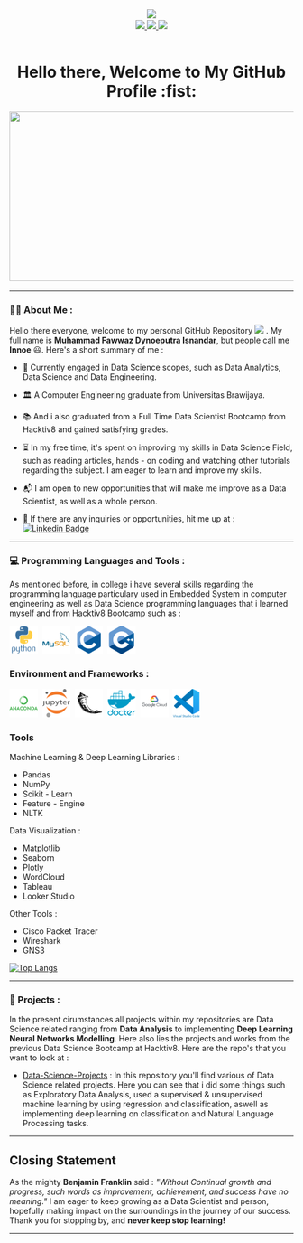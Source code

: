 <div id="header" align="center">
  <img src="https://media.giphy.com/media/vWst8QUOKAot6MHEZe/giphy.gif" width="200"/>
 
  <div id="badges">
    <a href="https://www.linkedin.com/in/innoefawwaz/" target="_blank" rel="noopener noreferrer">
      <img src="https://img.shields.io/badge/LinkedIn-blue?logo=linkedin&logoColor=white&style=for-the-badge"/>
    </a>
    <a href="mailto:innoe.fawwaz@gmail.com" target="_blank" rel="noopener noreferrer">
      <img src="https://img.shields.io/badge/Gmail-D14836?style=for-the-badge&logo=gmail&logoColor=white"/>
    </a>
    <a href="https://www.facebook.com/innoefawwaz/" target="_blank" rel="noopener noreferrer">
      <img src="https://img.shields.io/badge/Facebook-1877F2?style=for-the-badge&logo=facebook&logoColor=white"/>
    </a>
  </div>
  <img src="https://komarev.com/ghpvc/?username=innoefawwaz&style=flat&color=brightgreen" alt=""/>
  <h1>
    Hello there, Welcome to My GitHub Profile :fist:
  </h1>
</div>

<div align="center">
  <img src="https://media.giphy.com/media/ZVik7pBtu9dNS/giphy.gif" width="600" height="300"/>
</div>

---

### :man_technologist: About Me :
Hello there everyone, welcome to my personal GitHub Repository  <img src="https://media.giphy.com/media/1bRmbAbXAQbCiTntJO/giphy.gif" width="30"> . My full name is **Muhammad Fawwaz Dynoeputra Isnandar**, but people call me **Innoe** :smiley:. Here's a short summary of me :
- :rocket: Currently engaged in Data Science scopes, such as Data Analytics, Data Science and Data Engineering.

- :classical_building: A Computer Engineering graduate from Universitas Brawijaya.

- :books: And i also graduated from a Full Time Data Scientist Bootcamp from Hacktiv8 and gained satisfying grades.

- :hourglass_flowing_sand: In my free time, it's spent on improving my skills in Data Science Field, such as reading articles, hands - on coding and watching other tutorials regarding the subject. I am eager to learn and improve my skills.

- :mailbox_with_mail: I am open to new opportunities that will make me improve as a Data Scientist, as well as a whole person.

- :calling: If there are any inquiries or opportunities, hit me up at : [![Linkedin Badge](https://img.shields.io/badge/-innoefawwaz-blue?style=flat&logo=Linkedin&logoColor=white)](https://www.linkedin.com/in/innoefawwaz/)

---

### :computer: Programming Languages and Tools :
As mentioned before, in college i have several skills regarding the programming language particulary used in Embedded System in computer engineering as well as Data Science programming languages that i learned myself and from Hacktiv8 Bootcamp such as :
<div>
   <img src="https://github.com/devicons/devicon/blob/master/icons/python/python-original-wordmark.svg" title"Python" alt="Python" width="50" height="50"/>&nbsp;
    <img src="https://github.com/devicons/devicon/blob/master/icons/mysql/mysql-original-wordmark.svg" title="MySQL" alt="MySQL" width="50" height="50"/>&nbsp;
  <img src="https://github.com/devicons/devicon/blob/master/icons/c/c-original.svg" title="C" alt="C" width="50" height="50"/>&nbsp;
  <img src="https://github.com/devicons/devicon/blob/master/icons/cplusplus/cplusplus-original.svg" title="C++" alt="C++" width="50" height="50"/>&nbsp;
</div>
<h3>
Environment and Frameworks : 
</h3>  
<div>
  <img src="https://github.com/devicons/devicon/blob/master/icons/anaconda/anaconda-original-wordmark.svg" title="Anaconda" alt="Anaconda" width="50" height="50"/>&nbsp;
  <img src="https://github.com/devicons/devicon/blob/master/icons/jupyter/jupyter-original-wordmark.svg" title="Jupyter Notebook" alt="Jupyter Notebook" width="50" height="50"/>&nbsp;
  <img src="https://github.com/devicons/devicon/blob/master/icons/flask/flask-original.svg" title="Flask" alt="Flask" width="50" height="50"/>&nbsp;
  <img src="https://github.com/devicons/devicon/blob/master/icons/docker/docker-plain-wordmark.svg" title="Docker" alt="Docker" width="50" height="50"/>&nbsp;
  <img src="https://github.com/devicons/devicon/blob/master/icons/googlecloud/googlecloud-original-wordmark.svg" title="Google Cloud" alt="Google Cloud" width="50" height="50"/>&nbsp;
  <img src="https://github.com/devicons/devicon/blob/master/icons/vscode/vscode-original-wordmark.svg" title"VScode" alt="VScode" width="50" height="50"/>&nbsp;
 </div>
 
 <h3>
  Tools
 </h3>
 
 Machine Learning & Deep Learning Libraries : 
- Pandas
- NumPy
- Scikit - Learn
- Feature - Engine
- NLTK

Data Visualization :
- Matplotlib
- Seaborn
- Plotly
- WordCloud
- Tableau
- Looker Studio

Other Tools :
- Cisco Packet Tracer
- Wireshark
- GNS3

[![Top Langs](https://github-readme-stats.vercel.app/api/top-langs/?username=innoefawwaz&layout=compact&theme=transparent)](https://github.com/anuraghazra/github-readme-stats)

---

### :pushpin: Projects : 

In the present cirumstances all projects within my repositories are Data Science related ranging from **Data Analysis** to implementing **Deep Learning Neural Networks Modelling**. Here also lies the projects and works from the previous Data Science Bootcamp at Hacktiv8. Here are the repo's that you want to look at :
- <a href="https://github.com/innoefawwaz/Data-Science-Projects" target="_blank" rel="noopener noreferrer">Data-Science-Projects</a> : In this repository you'll find various of Data Science related projects. Here you can see that i did some things such as Exploratory Data Analysis, used a supervised & unsupervised machine learning by using regression and classification, aswell as implementing deep learning on classification and Natural Language Processing tasks.

---

## Closing Statement

As the mighty **Benjamin Franklin** said : *"Without Continual growth and progress, such words as improvement, achievement, and success have no meaning."* I am eager to keep growing as a Data Scientist and person, hopefully making impact on the surroundings in the journey of our success. Thank you for stopping by, and **never keep stop learning!**

---
<!--
**innoefawwaz/innoefawwaz** is a ✨ _special_ ✨ repository because its `README.md` (this file) appears on your GitHub profile.

Here are some ideas to get you started:

- 🔭 I’m currently working on ...
- 🌱 I’m currently learning ...
- 👯 I’m looking to collaborate on ...
- 🤔 I’m looking for help with ...
- 💬 Ask me about ...
- 📫 How to reach me: ...
- 😄 Pronouns: ...
- ⚡ Fun fact: ...
-->
